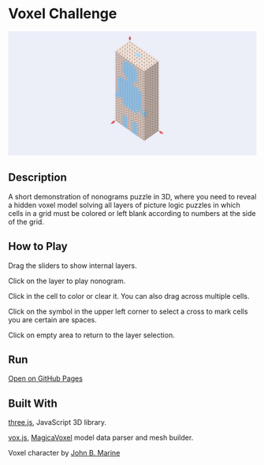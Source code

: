 # Voxel Challenge
![Screenshot](screenshot.png)

## Description
A short demonstration of nonograms puzzle in 3D, where you need to reveal a hidden voxel model solving all layers of picture logic puzzles in which cells in a grid must be colored or left blank according to numbers at the side of the grid.

## How to Play
Drag the sliders to show internal layers.

Click on the layer to play nonogram.

Click in the cell to color or clear it. You can also drag across multiple cells.

Click on the symbol in the upper left corner to select a cross to mark cells you are certain are spaces.

Click on empty area to return to the layer selection.

## Run
[Open on GitHub Pages](https://iliagrigorevdev.github.io/voxelchallenge/)

## Built With
[three.js](https://github.com/mrdoob/three.js), JavaScript 3D library.

[vox.js](https://github.com/daishihmr/vox.js), [MagicaVoxel](https://ephtracy.github.io/) model data parser and mesh builder.

Voxel character by [John B. Marine](https://opengameart.org/content/voxel-character-starter-pack)
